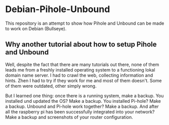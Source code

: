 # Debian-Pihole-Unbound
This repository is an attempt to show how Pihole and Unbound can be made to work on Debian (Bullseye).

## Why another tutorial about how to setup Pihole and Unbound

Well, despite the fact that there are many tutorials out there, none of them leads me from a freshly installed operating system to a functioning lokal domain name server. I had to crawl the web, collecting information and hints. Zhen I had to try if they work for me and most of them doesn't. Some of them were outdated, other simply wrong.

But I learned one thing: once there is a running system, make a backup. You installed und updated the OS? Make a backup. You installed Pi-hole? Make a backup. Unbound and Pi-hole work together? Make a backup. And after all the raspberry pi has been successfully integrated into your network? Make a backup and screenshots of your router configuration.
